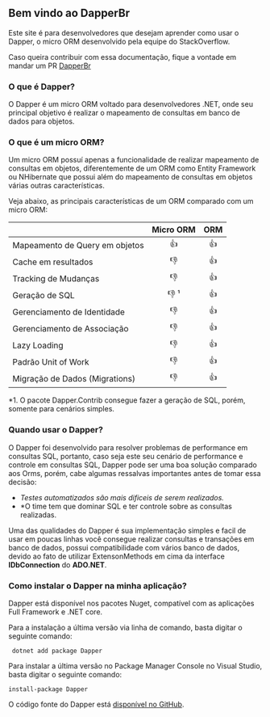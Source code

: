 ## Bem vindo ao DapperBr

<p>Este site é para desenvolvedores que desejam aprender como usar o Dapper, o micro ORM desenvolvido pela equipe do StackOverflow.</p>
<p>Caso queira contribuir com essa documentação, fique a vontade em mandar um PR <a href ="https://github.com/dapperbr/dapperbr.github.io">DapperBr</a></p>

### O que é Dapper?
<p>O Dapper é um micro ORM voltado para desenvolvedores .NET, onde seu principal objetivo é realizar o mapeamento de consultas em banco de dados para objetos.</p>

### O que é um micro ORM?
<p>Um micro ORM possuí apenas a funcionalidade de realizar mapeamento de consultas em objetos, diferentemente de um ORM como Entity Framework ou NHibernate que possui além do mapeamento de consultas em objetos várias outras características.</p> 
<p>Veja abaixo, as principais características de um ORM comparado com um micro ORM:</p>

|                                 | Micro ORM| ORM|  
| --------------------------------|:---: |:---: |
|  Mapeamento de Query em objetos |:+1:|:+1:|
|  Cache em resultados |:-1:|:+1:|
|  Tracking de Mudanças|:-1:|:+1:|
|  Geração de SQL	|:-1: ¹ |:+1:|
|  Gerenciamento de Identidade	|:-1:|:+1:|
|  Gerenciamento de Associação	|:-1:|:+1:|
|  Lazy Loading	|:-1:|:+1:|
|  Padrão Unit of Work | :-1:|:+1:|
|  Migração de Dados (Migrations) |:-1:|:+1:|

*1. O pacote Dapper.Contrib consegue fazer a geração de SQL, porém, somente para cenários simples.

### Quando usar o Dapper?
O Dapper foi desenvolvido para resolver problemas de performance em consultas SQL, portanto, caso seja este seu cenário de performance e controle em consultas SQL, Dapper pode ser uma boa solução comparado aos Orms, porém, cabe algumas ressalvas importantes antes de tomar essa decisão:

- *Testes automatizados são mais dificeis de serem realizados.*
- *O time tem que dominar SQL e ter controle sobre as consultas realizadas.

Uma das qualidades do Dapper é sua implementação simples e facil de usar em poucas linhas você consegue realizar consultas e transações em banco de dados, possui compatibilidade com vários banco de dados, devido ao fato de utilizar ExtensonMethods em cima da interface **IDbConnection** do **ADO.NET**.

### Como instalar o Dapper na minha aplicação?
Dapper está disponível nos pacotes Nuget, compatível com as aplicações Full Framework e .NET core.

Para a instalação a última versão via linha de comando, basta digitar o seguinte comando:

``` dotnet add package Dapper```

Para instalar a última versão no Package Manager Console no Visual Studio, basta digitar o seguinte comando:

``` install-package Dapper ```
 
O código fonte do Dapper está <a href="https://github.com/StackExchange/Dapper">disponível no GitHub</a>.
